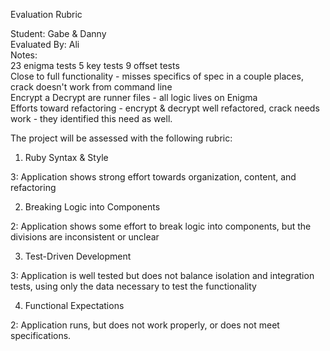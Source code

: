 Evaluation Rubric

Student: Gabe & Danny  
Evaluated By: Ali  
Notes:  
23 enigma tests
5 key tests
9 offset tests  
Close to full functionality - misses specifics of spec in a couple places, crack doesn't work from command line  
Encrypt a Decrypt are runner files - all logic lives on Enigma  
Efforts toward refactoring  - encrypt & decrypt well refactored, crack needs work - they identified this need as well.

The project will be assessed with the following rubric:

1. Ruby Syntax & Style

3: Application shows strong effort towards organization, content, and refactoring

2. Breaking Logic into Components

2: Application shows some effort to break logic into components, but the divisions are inconsistent or unclear

3. Test-Driven Development

3: Application is well tested but does not balance isolation and integration tests, using only the data necessary to test the functionality

4. Functional Expectations

2: Application runs, but does not work properly, or does not meet specifications.
